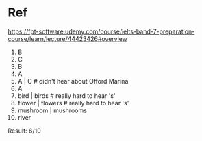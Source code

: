 # Ref
https://fpt-software.udemy.com/course/ielts-band-7-preparation-course/learn/lecture/44423426#overview

1. B
2. C
3. B
4. A
5. A | C # didn't hear about Offord Marina
6. A 
7. bird | birds # really hard to hear 's'
8. flower | flowers # really hard to hear 's'
9. mushroom | mushrooms
10. river

Result: 6/10
